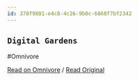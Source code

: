 ```yaml
---
id: 378f9801-e4c8-4c26-9b0c-6868f7bf2342
---
```


## `Digital Gardens`
#Omnivore

[Read on Omnivore](https://omnivore.app/me/https-tomcritchlow-com-blogchains-digital-gardens-x-tr-hl-ja-191ede45672) / [Read Original](https://tomcritchlow.com/blogchains/digital-gardens/?_x_tr_hl=ja)


